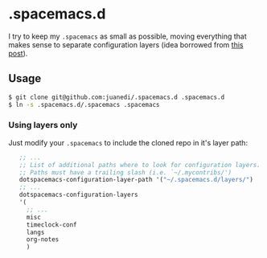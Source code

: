 # .spacemacs.d

I try to keep my `.spacemacs` as small as possible, moving everything that makes sense to separate configuration layers (idea borrowed from [this post](http://www.modernemacs.com/post/migrate-layers/)).


## Usage

```bash
$ git clone git@github.com:juanedi/.spacemacs.d .spacemacs.d
$ ln -s .spacemacs.d/.spacemacs .spacemacs
```

### Using layers only

Just modify your `.spacemacs` to include the cloned repo in it's layer path:

```lisp
   ;; ...
   ;; List of additional paths where to look for configuration layers.
   ;; Paths must have a trailing slash (i.e. `~/.mycontribs/')
   dotspacemacs-configuration-layer-path '("~/.spacemacs.d/layers/")
   ;; ...
   dotspacemacs-configuration-layers
   '(
     ;; ...
     misc
     timeclock-conf
     langs
     org-notes
     )
```
